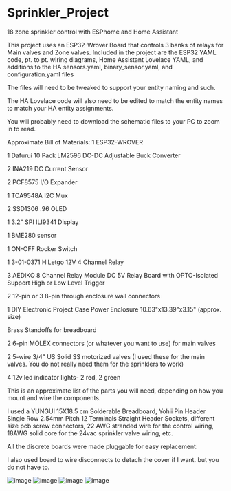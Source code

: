 # Sprinkler_Project
18 zone sprinkler control with ESPhome and Home Assistant

This project uses an ESP32-Wrover Board that controls 3 banks of relays for Main valves and Zone valves.
Included in the project are the ESP32 YAML code, pt. to pt. wiring diagrams, Home Assistant Lovelace YAML, 
and additions to the HA sensors.yaml, binary_sensor.yaml, and configuration.yaml files

The files will need to be tweaked to support your entity naming and such.

The HA Lovelace code will also need to be edited to match the entity names to match your HA entity assignments.

You will probably need to download the schematic files to your PC to zoom in to read.


Approximate Bill of Materials:
1 ESP32-WROVER

1 Dafurui 10 Pack LM2596 DC-DC Adjustable Buck Converter

2 INA219 DC Current Sensor

2 PCF8575 I/O Expander

1 TCA9548A I2C Mux

2 SSD1306 .96 OLED

1 3.2" SPI ILI9341 Display

1 BME280 sensor

1 ON-OFF Rocker Switch

1 3-01-0371 HiLetgo 12V 4 Channel Relay

3 AEDIKO 8 Channel Relay Module DC 5V Relay Board with OPTO-Isolated Support High or Low Level Trigger

2 12-pin or 3 8-pin through enclosure wall connectors

1 DIY Electronic Project Case Power Enclosure 10.63"x13.39"x3.15" (approx. size)

Brass Standoffs for breadboard

2 6-pin MOLEX connectors (or whatever you want to use) for main valves

2 5-wire 3/4" US Solid SS motorized valves 
(I used these for the main valves. You do not really need them for the sprinklers to work)

4 12v led indicator lights- 2 red, 2 green

This is an approximate list of the parts you will need, depending on how you mount and wire the components.

I used a YUNGUI 15X18.5 cm Solderable Breadboard, 
Yohii Pin Header Single Row 2.54mm Pitch 12 Terminals Straight Header Sockets,
different size pcb screw connectors, 22 AWG stranded wire for the control wiring,
18AWG solid core for the 24vac sprinkler valve wiring, etc.

All the discrete boards were made pluggable for easy replacement.

I also used board to wire disconnects to detach the cover if I want. but you do not have to.

![image](https://github.com/roberttucci/Sprinkler_Project/assets/88236450/44843f6d-1542-4804-8228-660d51de9b4e)
![image](https://github.com/roberttucci/Sprinkler_Project/assets/88236450/1ae4e32f-6408-4b35-8dd9-6ccd52a696bb)
![image](https://github.com/roberttucci/Sprinkler_Project/assets/88236450/36bca335-26cc-458b-bc28-b64e4d9f089e)
![image](https://github.com/roberttucci/Sprinkler_Project/assets/88236450/5dade8fe-2c28-4984-81e5-f89366f4b562)
